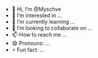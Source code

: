 - 👋 Hi, I’m @Myschve
- 👀 I’m interested in ...
- 🌱 I’m currently learning ...
- 💞️ I’m looking to collaborate on ...
- 📫 How to reach me ...
- 😄 Pronouns: ...
- ⚡ Fun fact: ...

<!---
Myschve/Myschve is a ✨ special ✨ repository because its `README.md` (this file) appears on your GitHub profile.
You can click the Preview link to take a look at your changes.
--->
